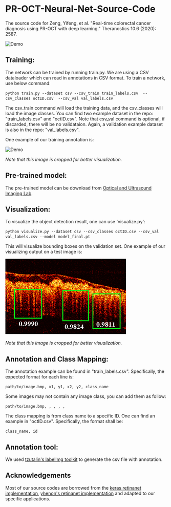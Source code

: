 # PR-OCT-Neural-Net-Source-Code
The source code for Zeng, Yifeng, et al. "Real-time colorectal cancer diagnosis using PR-OCT with deep learning." Theranostics 10.6 (2020): 2587.

![Demo](https://github.com/ZenithZyf/PR-OCT-Neural-Net-Source-Code/blob/main/PROCT_Normal_Cancer.gif)

## Training:

The network can be trained by running train.py. We are using a CSV dataloader which can read in annotations in CSV format. To train a network, use below command:

```
python train.py --dataset csv --csv_train train_labels.csv  --csv_classes octID.csv  --csv_val val_labels.csv
```

The csv_train command will load the training data, and the csv_classes will load the image classes. You can find two example dataset in the repo: "train_labels.csv" and "octID.csv". Note that csv_val command is optional, if discarded, there will be no validataion. Again, a validation example dataset is also in the repo: "val_labels.csv".

One example of our training annotation is:

![Demo](https://github.com/ZenithZyf/PR-OCT-Neural-Net-Source-Code/blob/main/exampleImages/train_example.png&s=100)

*Note that this image is cropped for better visualization.*

## Pre-trained model:

The pre-trained model can be download from [Optical and Ultrasound Imaging Lab](https://opticalultrasoundimaging.wustl.edu/).

## Visualization:

To visualize the object detection result, one can use 'visualize.py':

```
python visualize.py --dataset csv --csv_classes octID.csv --csv_val val_labels.csv --model model_final.pt
```

This will visualize bounding boxes on the validation set. One example of our visualizing output on a test image is:

![Demo](https://github.com/ZenithZyf/PR-OCT-Neural-Net-Source-Code/blob/main/exampleImages/test_example.png)

*Note that this image is cropped for better visualization.*

## Annotation and Class Mapping:

The annotation example can be found in "train_labels.csv". Specifically, the expected format for each line is:

```
path/to/image.bmp, x1, y1, x2, y2, class_name
```

Some images may not contain any image class, you can add them as follow:

```
path/to/image.bmp, , , , , 
```

The class mapping is from class name to a specific ID. One can find an example in "octID.csv". Specifically, the format shall be:

```
class_name, id
```

## Annotation tool:

We used [tzutalin's labelImg toolkit](https://github.com/tzutalin/labelImg) to generate the csv file with annotation.

## Acknowledgements

Most of our source codes are borrowed from the [keras retinanet implementation](https://github.com/fizyr/keras-retinanet), [yhenon's retinanet implementation](https://github.com/yhenon/pytorch-retinanet) and adapted to our specific applications.
